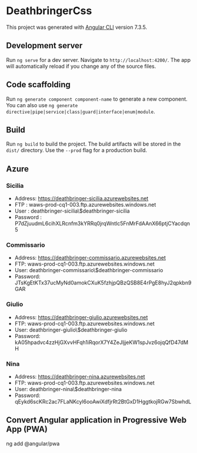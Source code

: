 # DeathbringerCss

This project was generated with [Angular CLI](https://github.com/angular/angular-cli) version 7.3.5.

## Development server

Run `ng serve` for a dev server. Navigate to `http://localhost:4200/`. The app will automatically reload if you change any of the source files.

## Code scaffolding

Run `ng generate component component-name` to generate a new component. You can also use `ng generate directive|pipe|service|class|guard|interface|enum|module`.

## Build

Run `ng build` to build the project. The build artifacts will be stored in the `dist/` directory. Use the `--prod` flag for a production build.

## Azure

### Sicilia
- Address: https://deathbringer-sicilia.azurewebsites.net 
- FTP      : waws-prod-cq1-003.ftp.azurewebsites.windows.net
- User     : deathbringer-sicilia\\$deathbringer-sicilia
- Password : P7dZjuudmL6cihXLRcnfm3kYRRq0jrqWntlc5FnMrFdAAnX66ptjCYacdqn5

### Commissario
- Address: https://deathbringer-commissario.azurewebsites.net 
- FTP: waws-prod-cq1-003.ftp.azurewebsites.windows.net
- User: deathbringer-commissario\\$deathbringer-commissario
- Password: JTsKgEtKTx37ucMyNd0amokCXuK5fzhjpQBzQSB8E4rPgE8hyJ2qpkbn9GAR

### Giulio
- Address: https://deathbringer-giulio.azurewebsites.net 
- FTP: waws-prod-cq1-003.ftp.azurewebsites.windows.net
- User: deathbringer-giulio\\$deathbringer-giulio
- Password: kA05hpadvc4zzHjGXvvHFqh1iRqorX7Y4ZeJljjeKW1spJvz6ojqQfD47dMH

### Nina
- Address: https://deathbringer-nina.azurewebsites.net 
- FTP: waws-prod-cq1-003.ftp.azurewebsites.windows.net
- User:  deathbringer-nina\\$deathbringer-nina
- Password: qEykd6scKRc2ac7FLaNKcyl6ooAwiXdfjrRt2BtGxD1HggtkojRGw7SbwhdL


## Convert Angular application in Progressive Web App (PWA)

ng add @angular/pwa
